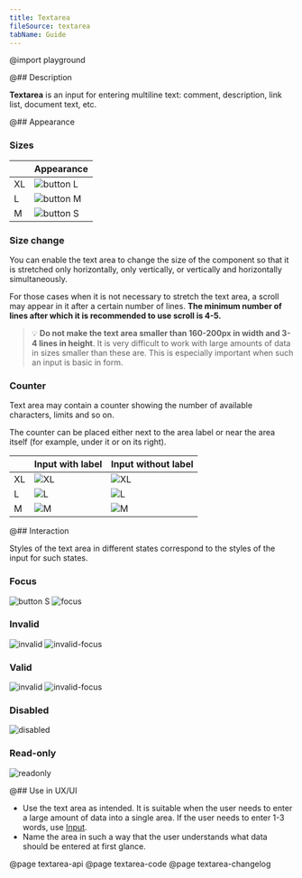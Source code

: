 ```yaml
---
title: Textarea
fileSource: textarea
tabName: Guide
---
```


@import playground

@## Description

**Textarea** is an input for entering multiline text: comment, description, link list, document text, etc.

@## Appearance

### Sizes

|     | Appearance                               |
| --- | ---------------------------------------- |
| XL  | ![button L](static/@1xtextarea-16px.png) |
| L   | ![button M](static/@1xtextarea-14px.png) |
| M   | ![button S](static/@1xtextarea-12px.png) |

### Size change

You can enable the text area to change the size of the component so that it is stretched only horizontally, only vertically, or vertically and horizontally simultaneously.

For those cases when it is not necessary to stretch the text area, a scroll may appear in it after a certain number of lines. **The minimum number of lines after which it is recommended to use scroll is 4-5.**

> 💡 **Do not make the text area smaller than 160-200px in width and 3-4 lines in height**. It is very difficult to work with large amounts of data in sizes smaller than these are. This is especially important when such an input is basic in form.

### Counter

Text area may contain a counter showing the number of available characters, limits and so on.

The counter can be placed either next to the area label or near the area itself (for example, under it or on its right).

|     | Input with label                         | Input without label                            |
| --- | ---------------------------------------- | ---------------------------------------------- |
| XL  | ![XL](static/@1xtextarea-counter-XL.png) | ![XL](static/@1xtextarea-counter-inner-XL.png) |
| L   | ![L](static/@1xtextarea-counter-L.png)   | ![L](static/@1xtextarea-counter-inner-L.png)   |
| M   | ![M](static/@1xtextarea-counter-M.png)   | ![M](static/@1xtextarea-counter-inner-M.png)   |

@## Interaction

Styles of the text area in different states correspond to the styles of the input for such states.

### Focus

![button S](static/@1xtextarea-12px.png)
![focus](static/@1xtextarea-12px-focus.png)

### Invalid

![invalid](static/@1xtextarea-12px-invalid.png)
![invalid-focus](static/@1xtextarea-12px-invalid-focus.png)

### Valid

![invalid](static/@1xtextarea-12px-valid.png)
![invalid-focus](static/@1xtextarea-12px-valid-focus.png)

### Disabled

![disabled](static/@1xtextarea-12px-disabled.png)

### Read-only

![readonly](static/@1xtextarea-12px-readonly.png)

@## Use in UX/UI

- Use the text area as intended. It is suitable when the user needs to enter a large amount of data into a single area. If the user needs to enter 1-3 words, use [Input](/components/input/).
- Name the area in such a way that the user understands what data should be entered at first glance.

@page textarea-api
@page textarea-code
@page textarea-changelog
